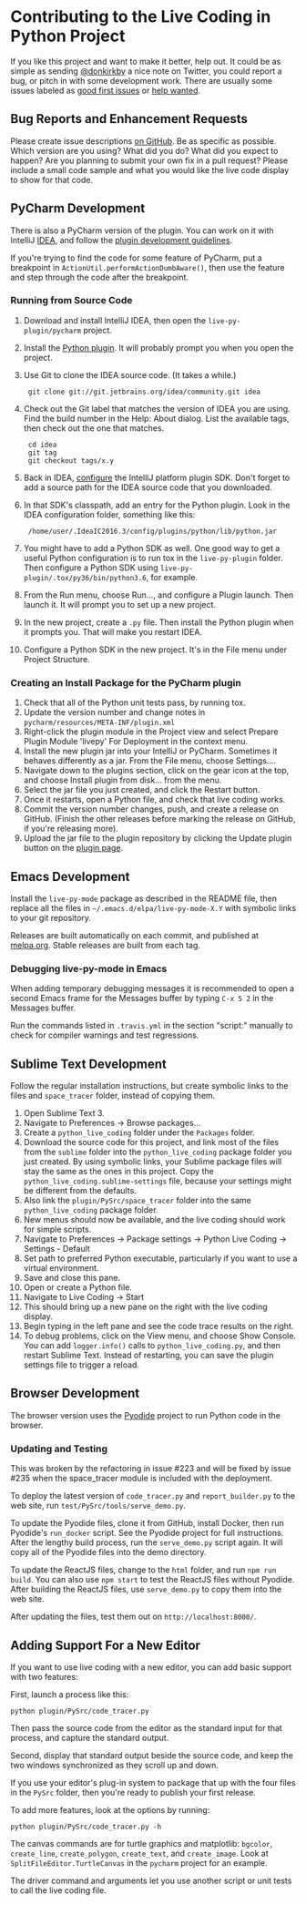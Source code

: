 # Contributing to the Live Coding in Python Project #
If you like this project and want to make it better, help out. It could be as
simple as sending [@donkirkby] a nice note on Twitter, you could report a bug,
or pitch in with some development work. There are usually some issues labeled as
[good first issues] or [help wanted].

## Bug Reports and Enhancement Requests ##
Please create issue descriptions [on GitHub][issues]. Be as specific as possible.
Which version are you using? What did you do? What did you expect to happen? Are
you planning to submit your own fix in a pull request? Please include a small
code sample and what you would like the live code display to show for that code.

## PyCharm Development ##
There is also a PyCharm version of the plugin. You can work on it with
IntelliJ [IDEA], and follow the [plugin development guidelines][idea-dev].

If you're trying to find the code for some feature of PyCharm, put a breakpoint
in `ActionUtil.performActionDumbAware()`, then use the feature and step
through the code after the breakpoint.

### Running from Source Code ###
1. Download and install IntelliJ IDEA, then open the `live-py-plugin/pycharm` project.
2. Install the [Python plugin][idea-py]. It will probably prompt you when you open the project.
3. Use Git to clone the IDEA source code. (It takes a while.)

        git clone git://git.jetbrains.org/idea/community.git idea

4. Check out the Git label that matches the version of IDEA you are using. Find the build number in the Help: About
    dialog. List the available tags, then check out the one that matches.

        cd idea
        git tag
        git checkout tags/x.y

5. Back in IDEA, [configure] the IntelliJ platform plugin SDK. Don't forget to add a source path for the IDEA source
    code that you downloaded.
6. In that SDK's classpath, add an entry for the Python plugin. Look in the IDEA configuration folder, something like
    this:

        /home/user/.IdeaIC2016.3/config/plugins/python/lib/python.jar

7. You might have to add a Python SDK as well. One good way to get a useful Python configuration is to run tox in the
    `live-py-plugin` folder. Then configure a Python SDK using `live-py-plugin/.tox/py36/bin/python3.6`, for example.
8. From the Run menu, choose Run..., and configure a Plugin launch. Then launch it. It will prompt you to set up a new
    project.
9. In the new project, create a `.py` file. Then install the Python plugin when it prompts you. That will make you
    restart IDEA.
10. Configure a Python SDK in the new project. It's in the File menu under Project Structure.

### Creating an Install Package for the PyCharm plugin ###
1. Check that all of the Python unit tests pass, by running tox.
2. Update the version number and change notes in `pycharm/resources/META-INF/plugin.xml`
3. Right-click the plugin module in the Project view and select Prepare Plugin
    Module 'livepy' For Deployment in the context menu.
4. Install the new plugin jar into your IntelliJ or PyCharm. Sometimes it
    behaves differently as a jar. From the File menu, choose Settings....
5. Navigate down to the plugins section, click on the gear icon at the top,
    and choose Install plugin from disk... from the menu.
6. Select the jar file you just created, and click the Restart button.
7. Once it restarts, open a Python file, and check that live coding works.
8. Commit the version number changes, push, and create a release on GitHub.
    (Finish the other releases before marking the release on GitHub, if you're
    releasing more).
9. Upload the jar file to the plugin repository by clicking the Update plugin
    button on the [plugin page].

[IDEA]: https://www.jetbrains.com/idea/download
[idea-dev]: https://www.jetbrains.com/help/idea/2016.3/plugin-development-guidelines.html
[idea-py]: https://plugins.jetbrains.com/idea/plugin/631-python
[configure]: https://www.jetbrains.com/help/idea/2016.3/configuring-intellij-platform-plugin-sdk.html
[plugin page]: https://plugins.jetbrains.com/plugin/9742

## Emacs Development ##
Install the `live-py-mode` package as described in the README file, then replace all the files in
`~/.emacs.d/elpa/live-py-mode-X.Y` with symbolic links to your git repository.

Releases are built automatically on each commit, and published at [melpa.org].
Stable releases are built from each tag.

### Debugging live-py-mode in Emacs ###
When adding temporary debugging messages it is recommended to open a second
Emacs frame for the Messages buffer by typing `C-x 5 2` in the Messages
buffer.

Run the commands listed in `.travis.yml` in the section "script:" manually
to check for compiler warnings and test regressions.


## Sublime Text Development
Follow the regular installation instructions, but create symbolic links to
the files and `space_tracer` folder, instead of copying them.

1. Open Sublime Text 3.
2. Navigate to Preferences -> Browse packages...
3. Create a `python_live_coding` folder under the `Packages` folder.
4. Download the source code for this project, and link most of the files from
    the `sublime` folder into the `python_live_coding` package folder you just
    created. By using symbolic links, your Sublime package files will stay the
    same as the ones in this project. Copy the
    `python_live_coding.sublime-settings` file, because your settings might be
    different from the defaults.
5. Also link the `plugin/PySrc/space_tracer` folder into the same
    `python_live_coding` package folder.
6. New menus should now be available, and the live coding should work for
    simple scripts.
7. Navigate to Preferences -> Package settings -> Python Live Coding
    -> Settings - Default
8. Set path to preferred Python executable, particularly if you want to use a
    virtual environment.
9. Save and close this pane.
10. Open or create a Python file.
11. Navigate to Live Coding -> Start
12. This should bring up a new pane on the right with the live coding display.
13. Begin typing in the left pane and see the code trace results on the right.
14. To debug problems, click on the View menu, and choose Show Console. You can
    add `logger.info()` calls to `python_live_coding.py`, and then restart
    Sublime Text. Instead of restarting, you can save the plugin settings file
    to trigger a reload.

## Browser Development
The browser version uses the [Pyodide] project to run Python code in the browser.

### Updating and Testing
This was broken by the refactoring in issue #223 and will be fixed by issue #235
when the space_tracer module is included with the deployment.

To deploy the latest version of `code_tracer.py` and `report_builder.py` to the
web site, run `test/PySrc/tools/serve_demo.py`.

To update the Pyodide files, clone it from GitHub, install Docker, then run
Pyodide's `run_docker` script. See the Pyodide project for full instructions.
After the lengthy build process, run the `serve_demo.py` script again. It will
copy all of the Pyodide files into the demo directory.

To update the ReactJS files, change to the `html` folder, and run
`npm run build`. You can also use `npm start` to test the ReactJS files without
Pyodide. After building the ReactJS files, use `serve_demo.py` to copy them
into the web site.

After updating the files, test them out on `http://localhost:8000/`. 

[Pyodide]: https://github.com/iodide-project/pyodide


## Adding Support For a New Editor ##

If you want to use live coding with a new editor, you can add basic support
with two features:

First, launch a process like this:

    python plugin/PySrc/code_tracer.py

Then pass the source code from the editor as the standard input for that
process, and capture the standard output.

Second, display that standard output beside the source code, and keep the two
windows synchronized as they scroll up and down.

If you use your editor's plug-in system to package that up with the four files
in the `PySrc` folder, then you're ready to publish your first release.

To add more features, look at the options by running:

    python plugin/PySrc/code_tracer.py -h

The canvas commands are for turtle graphics and matplotlib: `bgcolor`,
`create_line`, `create_polygon`, `create_text`, and `create_image`. Look at
`SplitFileEditor.TurtleCanvas` in the `pycharm` project for an example.

The driver command and arguments let you use another script or unit tests to
call the live coding file.

[issues]: https://github.com/donkirkby/live-py-plugin/issues?state=open
[@donkirkby]: https://twitter.com/donkirkby
[melpa.org]: https://melpa.org
[good first issues]: https://github.com/donkirkby/live-py-plugin/labels/good%20first%20issue
[help wanted]: https://github.com/donkirkby/live-py-plugin/labels/help%20wanted
[milestone]: https://github.com/donkirkby/live-py-plugin/milestones
